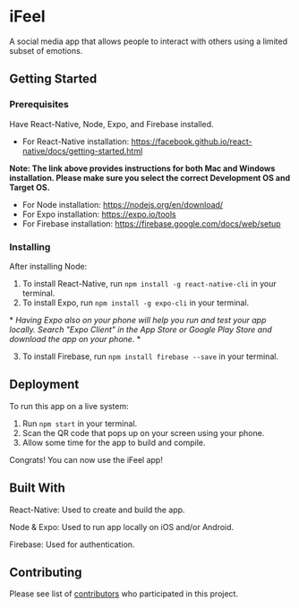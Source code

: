 # iFeel

A social media app that allows people to interact with others using a limited subset of emotions.

## Getting Started

### Prerequisites

Have React-Native, Node, Expo, and Firebase installed.
- For React-Native installation: <https://facebook.github.io/react-native/docs/getting-started.html>

**Note: The link above provides instructions for both Mac and Windows installation. Please make sure you select the correct Development OS and Target OS.**

- For Node installation: <https://nodejs.org/en/download/>
- For Expo installation: <https://expo.io/tools>
- For Firebase installation: <https://firebase.google.com/docs/web/setup>

### Installing

After installing Node:
1. To install React-Native, run `npm install -g react-native-cli` in your terminal.
2. To install Expo, run `npm install -g expo-cli` in your terminal.

\* *Having Expo also on your phone will help you run and test your app locally. Search "Expo Client" in the App Store or Google Play Store and download the app on your phone.* \*

3. To install Firebase, run `npm install firebase --save` in your terminal.

## Deployment

To run this app on a live system:
1. Run `npm start` in your terminal.
2. Scan the QR code that pops up on your screen using your phone.
3. Allow some time for the app to build and compile.

Congrats! You can now use the iFeel app!

## Built With

React-Native: Used to create and build the app.

Node & Expo: Used to run app locally on iOS and/or Android.

Firebase: Used for authentication.

## Contributing

Please see list of [contributors](https://github.com/CS196Illinois/iFeel/graphs/contributors) who participated in this project.
